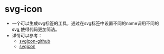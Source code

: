 # svg-icon
- 一个可以生成svg标签的工具，通过在svg标签中设置不同的name调用不同的svg,使得代码更加简洁。
- 详情可以参考：
   - [svgicon-github](https://github.com/MMF-FE/svgicon)
   - [svgicon](https://mmf-fe.github.io/svgicon/en/guide/#introduction)
